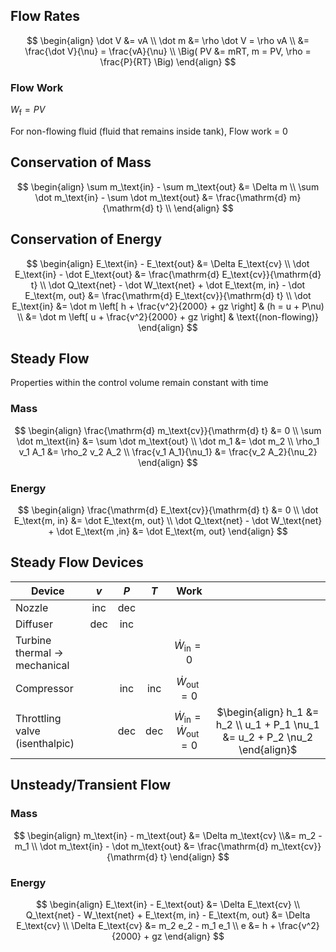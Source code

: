 ## Flow Rates

$$
\begin{align}
\dot V &= vA \\
\dot m &= \rho \dot V = \rho vA \\
&= \frac{\dot V}{\nu} = \frac{vA}{\nu} \\
\Big( PV &= mRT, m = PV, \rho = \frac{P}{RT} \Big)
\end{align}
$$

### Flow Work

$W_\text{f} = PV$

For non-flowing fluid (fluid that remains inside tank), Flow work = 0

## Conservation of Mass

$$
\begin{align}
\sum m_\text{in} - \sum m_\text{out} &= \Delta m \\
\sum \dot m_\text{in} - \sum \dot m_\text{out} &= \frac{\mathrm{d} m}{\mathrm{d} t} \\
\end{align}
$$

## Conservation of Energy

$$
\begin{align}
E_\text{in} - E_\text{out} &= \Delta E_\text{cv} \\
\dot E_\text{in} - \dot E_\text{out} &= \frac{\mathrm{d} E_\text{cv}}{\mathrm{d} t} \\
\dot Q_\text{net} - \dot W_\text{net} + \dot E_\text{m, in} - \dot E_\text{m, out} &= \frac{\mathrm{d} E_\text{cv}}{\mathrm{d} t} \\
\dot E_\text{in}
&= \dot m \left[ h + \frac{v^2}{2000} + gz \right]
& (h = u + P\nu) \\
&= \dot m \left[ u + \frac{v^2}{2000} + gz \right] 
& \text{(non-flowing)}
\end{align}
$$

## Steady Flow

Properties within the control volume remain constant with time

### Mass

$$
\begin{align}
\frac{\mathrm{d} m_\text{cv}}{\mathrm{d} t} &= 0 \\
\sum \dot m_\text{in} &= \sum \dot m_\text{out} \\
\dot m_1 &= \dot m_2 \\
\rho_1 v_1 A_1 &= \rho_2 v_2 A_2 \\
\frac{v_1 A_1}{\nu_1} &= \frac{v_2 A_2}{\nu_2}
\end{align}
$$

### Energy

$$
\begin{align}
\frac{\mathrm{d} E_\text{cv}}{\mathrm{d} t} &= 0 \\
\dot E_\text{m, in} &= \dot E_\text{m, out} \\
\dot Q_\text{net} - \dot W_\text{net} + \dot E_\text{m ,in} &= \dot E_\text{m, out}
\end{align}
$$

## Steady Flow Devices

| Device                                | $v$  | $P$  | $T$  |                    Work                     |                                                              |
| ------------------------------------- | :--: | :--: | :--: | :-----------------------------------------: | :----------------------------------------------------------: |
| Nozzle                                | inc  | dec  |      |                                             |                                                              |
| Diffuser                              | dec  | inc  |      |                                             |                                                              |
| Turbine<br />thermal $\to$ mechanical |      |      |      |           $\dot W_\text{in} = 0$            |                                                              |
| Compressor                            |      | inc  | inc  |           $\dot W_\text{out} = 0$           |                                                              |
| Throttling valve<br />(isenthalpic)   |      | dec  | dec  | $\dot W_\text{in}  = \dot W_\text{out} = 0$ | $\begin{align} h_1 &= h_2 \\ u_1 + P_1 \nu_1 &= u_2 + P_2 \nu_2 \end{align}$ |

## Unsteady/Transient Flow

### Mass

$$
\begin{align}
m_\text{in} - m_\text{out} &= \Delta m_\text{cv} \\&= m_2 - m_1 \\
\dot m_\text{in} - \dot m_\text{out} &= \frac{\mathrm{d} m_\text{cv}}{\mathrm{d} t}
\end{align}
$$

### Energy

$$
\begin{align}
E_\text{in} - E_\text{out} &= \Delta E_\text{cv} \\
Q_\text{net} - W_\text{net} + E_\text{m, in} - E_\text{m, out} &= \Delta E_\text{cv} \\
\Delta E_\text{cv} &= m_2 e_2 - m_1 e_1 \\
e &= h + \frac{v^2}{2000} + gz
\end{align}
$$
